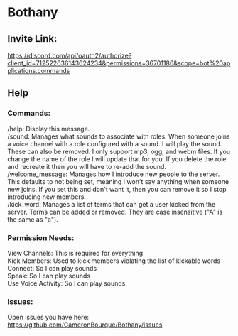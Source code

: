 # Bothany

## Invite Link:
https://discord.com/api/oauth2/authorize?client_id=712522636143624234&permissions=36701186&scope=bot%20applications.commands

## Help
### Commands:
/help: Display this message. \
/sound: Manages what sounds to associate with roles. When someone joins a voice channel with a role configured with a sound. I will play the sound. These can also be removed. I only support mp3, ogg, and webm files. If you change the name of the role I will update that for you. If you delete the role and recreate it then you will have to re-add the sound. \
/welcome_message: Manages how I introduce new people to the server. This defaults to not being set, meaning I won\'t say anything when someone new joins. If you set this and don\'t want it, then you can remove it so I stop introducing new members. \
/kick_word: Manages a list of terms that can get a user kicked from the server. Terms can be added or removed. They are case insensitive ("A" is the same as "a").

### Permission Needs:
View Channels: This is required for everything \
Kick Members: Used to kick members violating the list of kickable words \
Connect: So I can play sounds \
Speak: So I can play sounds \
Use Voice Activity: So I can play sounds

### Issues:
Open issues you have here: https://github.com/CameronBourque/Bothany/issues
